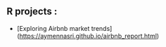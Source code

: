 ## R projects :

* [Exploring Airbnb market trends] (https://aymennasri.github.io/airbnb_report.html)
